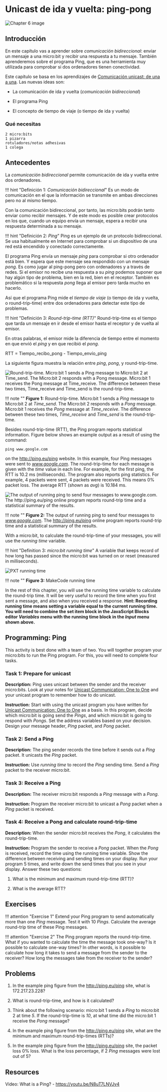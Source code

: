 Unicast de ida y vuelta: ping-pong
==================================

![Chapter 6 image](chapter6.png)

Introducción
------------

En este capítulo vas a aprender sobre *comunicación bidireccional*: enviar un mensaje a una micro:bit y recibir una respuesta a tu mensaje. También aprenderemos sobre el programa Ping, que es una herramienta muy utilizada para comprobar si dos ordenadores tienen conectividad.

Este capítulo se basa en los aprendizajes de [Comunicación unicast: de una a una](../unicast/unicast.md). Las nuevas ideas son:

- La comunicación de ida y vuelta (*comunicación bidireccional*)

- El programa Ping

- El concepto de tiempo de viaje (o tiempo de ida y vuelta)

### Qué necesitas

    2 micro:bits
    1 pizarra
    rotuladores/notas adhesivas
    1 colega

Antecedentes
------------

La *comunicación bidireccional* permite comunicación de ida y vuelta entre dos ordenadores.

!!! hint "Definición 1: _Comunicación bidireccional_"
	Es un modo de comunicación en el que la información se transmite en ambas direcciones pero no al mismo tiempo.

Con la comunicación bidireccional, por tanto, las micro:bits podrán tanto enviar como recibir mensajes. Y de este modo es posible crear protocolos en los que, cuando un equipo envía un mensaje, espera a recibir una respuesta determinada a su mensaje.

!!! hint "Definición 2: _Ping_"
	Ping es un ejemplo de un protocolo bidireccional. Se usa habitualmente en Internet para comprobar si un dispositivo de una red está encendido y conectado correctamente. 

El programa Ping envía un mensaje *ping* para comprobar si otro ordenador está bien. Y espera que este mensaje sea respondido con un mensaje *pong*. Es como jugar al ping-pong pero con ordenadores y a través de redes. Si el emisor no recibe una respuesta a su *ping* podemos suponer que hay algún tipo de problema, bien en la red, bien en el receptor. También es problemático si la respuesta *pong* llega al emisor pero tarda mucho en hacerlo.

Así que el programa Ping mide el *tiempo de viaje* (o tiempo de ida y vuelta, o round-trip-time) entre dos ordenadores para detectar este tipo de problemas.

!!! hint "Definición 3: _Round-trip-time (RTT)_"
	Round-trip-time es el tiempo que tarda un mensaje en ir desde el emisor hasta el receptor y de vuelta al emisor.
	
En otras palabras, el emisor mide la diferencia de tiempo entre el momento en que envió el *ping* y en que recibió el *pong*.

RTT = Tiempo\_recibo\_pong - Tiempo\_envío\_ping  

La siguiente figura muestra la relación entre *ping*, *pong*, y round-trip-time.

![Round-trip-time. Micro:bit 1 sends a *Ping* message to Micro:bit 2 at *Time\_send*. The Micro:bit 2 responds with a *Pong* message. Micro:bit 1 receives the *Pong* message at *Time\_receive*. The difference between these two times, *Time\_receive* and *Time\_send* is the round-trip-time.](Ping-rtt.png)

!!! note ""
	**Figure 1:** Round-trip-time. Micro:bit 1 sends a *Ping* message to 
	Micro:bit 2 at *Time\_send*. The Micro:bit 2 responds with a *Pong* message. 
	Micro:bit 1 receives the *Pong* message at *Time\_receive*. The difference 
	between these two times, *Time\_receive* and *Time\_send* is the round-trip-time.

Besides round-trip-time (RTT), the Ping program reports statistical
information. Figure below shows an example output as a result of
using the command:

    ping www.google.com

on the <http://ping.eu/ping> website. In this example, four Ping messages were sent to *www.google.com*.
The round-trip-time for each message is given with the *time* value in
each line. For example, for the first ping, the RTT is 10.2 ms
(milliseconds). The program also reports ping statistics. For example, 4
packets were sent, 4 packets were received. This means 0% packet loss.
The average RTT (shown as *avg*) is 10.184 ms.

![The output of running ping to send four messages to *www.google.com*. The <http://ping.eu/ping> online program reports round-trip time and a statistical summary of the results.](PingGoogle.png)

!!! note ""
	**Figure 2:** The output of running ping to send four messages to *www.google.com*. 
	The <http://ping.eu/ping> online program reports round-trip time and a 
	statistical summary of the results.

With a micro:bit, to calculate the round-trip-time of your messages, you
will use the *running time* variable.

!!! hint "Definition 3: _micro:bit running time_"
	A variable that keeps record of how long has passed since the micro:bit was
	turned on or reset (measured in milliseconds).

![PXT running time](PXTRunningTime.png)

!!! note ""
	**Figure 3:** MakeCode running time

In the rest of this chapter, you will use the running time variable to
calculate the round-trip time. It will be very useful to record the time
when you first sent a message, and also when you received a response.
**Hint: Recording running time means setting a variable equal to the
current running time. You will need to combine the set item block in the
JavaScript Blocks editor *Variables* menu with the running time block in the *Input*
menu shown above.**

Programming: Ping
-----------------

This activity is best done with a team of two. You will together program
your micro:bits to run the Ping program. For this, you will need to
complete four tasks.

### Task 1: Prepare for unicast

**Description:** Ping uses unicast between the sender and the receiver
micro:bits. Look at your notes for [Unicast Communication: One to One](../unicast/unicast.md)  and your
unicast program to remember how to do unicast.

**Instruction:** Start with using the unicast program you have written for
[Unicast Communication: One to One](../unicast/unicast.md) as a basis. In this program, decide which
micro:bit is going send the *Pings*, and which micro:bit is going to
respond with *Pongs*. Set the address variables based on your decision.
Design your message header, *Ping* packet, and *Pong* packet.

### Task 2: Send a Ping

**Description:** The ping sender records the time before it sends out a
*Ping* packet. It unicasts the *Ping* packet.

**Instruction:** Use *running time* to record the *Ping* sending time.
Send a *Ping* packet to the receiver micro:bit.

### Task 3: Receive a Ping

**Description:** The receiver micro:bit responds a *Ping* message with a
*Pong*.

**Instruction:** Program the receiver micro:bit to unicast a *Pong*
packet when a *Ping* packet is received.

### Task 4: Receive a Pong and calculate round-trip-time

**Description:** When the sender micro:bit receives the *Pong*, it
calculates the round-trip-time. 

**Instruction:** Program the sender to
receive a *Pong* packet. When the *Pong* is received, record the time
using the running time variable. Show the difference between receiving
and sending times on your display. Run your program 5 times, and write
down the send times that you see in your display. Answer these two
questions:

1. What is the minimum and maximum round-trip-time (RTT)?

2. What is the average RTT?

Exercises
---------

!!! attention "Exercise 1"
	Extend your Ping program to send automatically more than one *Ping* message. 
	Test it with 10 *Pings*. Calculate the average round-trip time of these Ping messages.

!!! attention "Exercise 2"
	The Ping program reports the round-trip-time. What if you wanted to calculate 
	the time the message took one-way? Is it possible to calculate one-way times? 
	In other words, is it possible to calculate how long it takes to send a message 
	from the sender to the receiver? How long the messages take from the receiver to the sender?

Problems
--------

1. In the example ping figure from the <http://ping.eu/ping> site, what is 172.217.23.228?

2. What is round-trip-time, and how is it calculated?

3. Think about the following scenario: micro:bit 1 sends a *Ping* to micro:bit 2 at time *5*. If the round-trip-time is *10*, at what time did the micro:bit 1 receive the *Pong* message?

4. In the example ping figure from the <http://ping.eu/ping> site, what are the minimum and maximum round-trip-times (RTTs)?

5. In the example ping figure from the <http://ping.eu/ping> site, the packet loss 0% loss. What is the loss percentage, if 2 *Ping* messages were lost out of 5?

Resources
---------

Video: What is a Ping? - <https://youtu.be/N8uT7LNVJv4>
